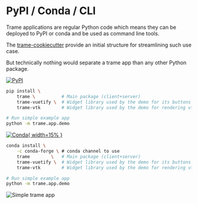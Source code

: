 # PyPI / Conda / CLI

Trame applications are regular Python code which means they can be deployed to PyPI or conda and be used as command line tools.

The [trame-cookiecutter](https://github.com/Kitware/trame-cookiecutter) provide an initial structure for streamlining such use case.

But technically nothing would separate a trame app than any other Python package.

[![PyPI](/assets/logos/pypi.svg)](https://pypi.org/project/trame/)

```bash
pip install \
    trame \          # Main package (client+server)
    trame-vuetify \  # Widget library used by the demo for its buttons
    trame-vtk        # Widget library used by the demo for rendering vtk

# Run simple example app
python -m trame.app.demo
```

[![Conda](/assets/logos/conda.svg){ width=15% }](https://anaconda.org/conda-forge/trame)

```bash
conda install \
    -c conda-forge \ # conda channel to use
    trame        \   # Main package (client+server)
    trame-vuetify \  # Widget library used by the demo for its buttons
    trame-vtk        # Widget library used by the demo for rendering vtk

# Run simple example app
python -m trame.app.demo
```


![Simple trame app](/assets/images/deployment/cone-browser.png)